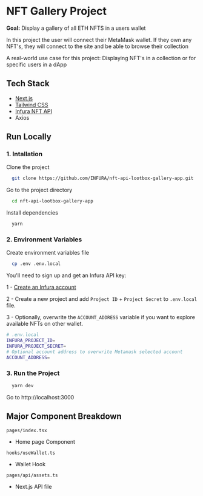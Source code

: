 
# NFT Gallery Project

__Goal:__ Display a gallery of all ETH NFTS in a users wallet

In this project the user will connect their MetaMask wallet. If they own any NFT's, they will connect to the site and be able to browse their collection

A real-world use case for this project: Displaying NFT's in a collection or for specific users in a dApp


## Tech Stack

- [Next.js](https://nextjs.org/docs)
- [Tailwind CSS](https://tailwindcss.com/)
- [Infura NFT API](https://docs.api.infura.io/nft/)
- Axios


## Run Locally

### 1. Intallation
Clone the project

```bash
  git clone https://github.com/INFURA/nft-api-lootbox-gallery-app.git
```

Go to the project directory

```bash
  cd nft-api-lootbox-gallery-app
```

Install dependencies

```bash
  yarn
```

### 2. Environment Variables
Create environment variables file
```bash
  cp .env .env.local
```

You'll need to sign up and get an Infura API key:

  1 - [Create an Infura account](https://infura.io/register) 
  
  2 - Create a new project and add `Project ID` + `Project Secret` to `.env.local` file. 

  3 - Optionally, overwrite the `ACCOUNT_ADDRESS` variable if you want to explore available NFTs on other wallet.
  
```bash
# .env.local
INFURA_PROJECT_ID=
INFURA_PROJECT_SECRET=
# Optional account address to overwrite Metamask selected account
ACCOUNT_ADDRESS=
```

### 3. Run the Project

```bash
  yarn dev
```
Go to http://localhost:3000


## Major Component Breakdown

`pages/index.tsx`
  - Home page Component

`hooks/useWallet.ts`
  - Wallet Hook

`pages/api/assets.ts`
  - Next.js API file